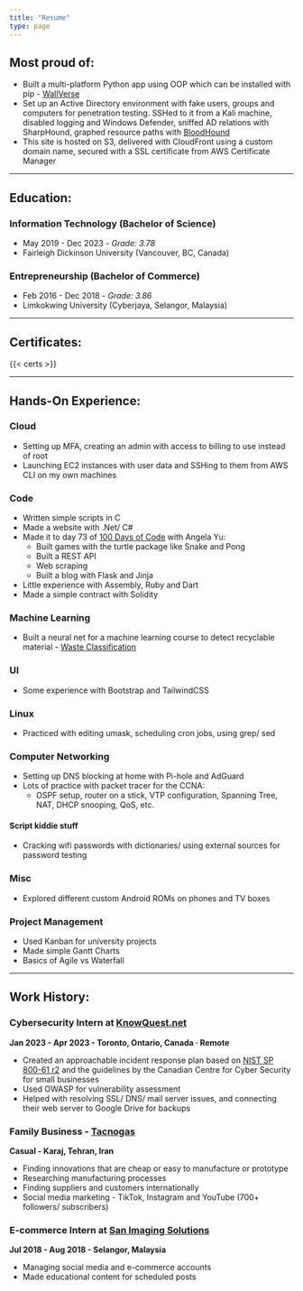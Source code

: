 ```yaml
---
title: "Resume"
type: page
---
```


## Most proud of:
- Built a multi-platform Python app using OOP which can be installed with pip - [WallVerse](/projects/wallverse/)
- Set up an Active Directory environment with fake users, groups and computers for penetration testing. SSHed to it from a Kali machine, disabled logging and Windows Defender, sniffed AD relations with SharpHound, graphed resource paths with [BloodHound](/projects/bloodhound/)
- This site is hosted on S3, delivered with CloudFront using a custom domain name, secured with a SSL certificate from AWS Certificate Manager

---

## Education:

### Information Technology (Bachelor of Science)
- May 2019 - Dec 2023 - *Grade: 3.78*
- Fairleigh Dickinson University (Vancouver, BC, Canada)

### Entrepreneurship (Bachelor of Commerce)
- Feb 2016 - Dec 2018 - *Grade: 3.86*
- Limkokwing University (Cyberjaya, Selangor, Malaysia)

---

## Certificates:

{{< certs >}}

---

## Hands-On Experience:

### Cloud

- Setting up MFA, creating an admin with access to billing to use instead of root
- Launching EC2 instances with user data and SSHing to them from AWS CLI on my own machines


### Code
- Written simple scripts in C
- Made a website with .Net/ C#
- Made it to day 73 of [100 Days of Code](https://www.udemy.com/course/100-days-of-code/) with Angela Yu:
  - Built games with the turtle package like Snake and Pong
  - Built a REST API
  - Web scraping
  - Built a blog with Flask and Jinja
- Little experience with Assembly, Ruby and Dart
- Made a simple contract with Solidity

### Machine Learning
- Built a neural net for a machine learning course to detect recyclable material - [Waste Classification](https://drive.google.com/file/d/18u6l8P-upUWnwvkci0re-BdOgvMpPrkR/view?usp=sharing)

### UI
- Some experience with Bootstrap and TailwindCSS

### Linux
- Practiced with editing umask, scheduling cron jobs, using grep/ sed 

### Computer Networking
- Setting up DNS blocking at home with Pi-hole and AdGuard
- Lots of practice with packet tracer for the CCNA:
  - OSPF setup, router on a stick, VTP configuration, Spanning Tree, NAT, DHCP snooping, QoS, etc.

#### Script kiddie stuff
- Cracking wifi passwords with dictionaries/ using external sources for password testing

### Misc
- Explored different custom Android ROMs on phones and TV boxes

### Project Management
- Used Kanban for university projects
- Made simple Gantt Charts
- Basics of Agile vs Waterfall

---

## Work History:

### Cybersecurity Intern at [KnowQuest.net](https://knowquest.net/)
**Jan 2023 - Apr 2023 - Toronto, Ontario, Canada · Remote**

- Created an approachable incident response plan based on [NIST SP 800-61 r2](https://csrc.nist.gov/pubs/sp/800/61/r2/final) and the guidelines by the Canadian Centre for Cyber Security for small businesses
- Used OWASP for vulnerability assessment
- Helped with resolving SSL/ DNS/ mail server issues, and connecting their web server to Google Drive for backups

### Family Business - [Tacnogas](https://www.tiktok.com/@tacnogas)
**Casual - Karaj, Tehran, Iran**

- Finding innovations that are cheap or easy to manufacture or prototype
- Researching manufacturing processes
- Finding suppliers and customers internationally
- Social media marketing - TikTok, Instagram and YouTube (700+ followers/ subscribers)


### E-commerce Intern at [San Imaging Solutions](https://www.sanimaging.com/)
**Jul 2018 - Aug 2018 - Selangor, Malaysia**

- Managing social media and e-commerce accounts
- Made educational content for scheduled posts